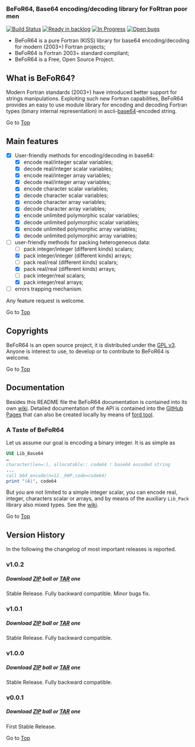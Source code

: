 ### <a name="top"></a>BeFoR64, Base64 encoding/decoding library for FoRtran poor men

[![Build Status](https://travis-ci.org/szaghi/BeFoR64.svg?branch=master)](https://travis-ci.org/szaghi/BeFoR64)
[![Ready in backlog](https://badge.waffle.io/szaghi/BeFoR64.png?label=ready&title=Ready)](https://waffle.io/szaghi/BeFoR64)
[![In Progress](https://badge.waffle.io/szaghi/BeFoR64.png?label=in%20progress&title=In%20Progress)](https://waffle.io/szaghi/BeFoR64)
[![Open bugs](https://badge.waffle.io/szaghi/BeFoR64.png?label=bug&title=Open%20Bugs)](https://waffle.io/szaghi/BeFoR64)

+ BeFoR64 is a pure Fortran (KISS) library for base64 encoding/decoding for modern (2003+) Fortran projects;
+ BeFoR64 is Fortran 2003+ standard compliant;
+ BeFoR64 is a Free, Open Source Project.

## What is BeFoR64?

Modern Fortran standards (2003+) have introduced better support for strings manipulations. Exploiting such new Fortran capabilities, BeFoR64 provides an easy to use module library for encoding and decoding Fortran types (binary internal representation) in ascii-[base64](http://en.wikipedia.org/wiki/Base64)-encoded string.

Go to [Top](#top)

## Main features

* [X] User-friendly methods for encoding/decoding in base64:
    * [x] encode real/integer scalar variables;
    * [X] decode real/integer scalar variables;
    * [x] encode real/integer array variables;
    * [X] decode real/integer array variables;
    * [X] encode character scalar variables;
    * [X] decode character scalar variables;
    * [X] encode character array variables;
    * [X] decode character array variables;
    * [X] encode unlimited polymorphic scalar variables;
    * [X] decode unlimited polymorphic scalar variables;
    * [X] encode unlimited polymorphic array variables;
    * [X] decode unlimited polymorphic array variables;
* [ ] user-friendly methods for packing heterogeneous data:
    * [ ] pack integer/integer (different kinds) scalars;
    * [x] pack integer/integer (different kinds) arrays;
    * [ ] pack real/real (different kinds) scalars;
    * [x] pack real/real (different kinds) arrays;
    * [ ] pack integer/real scalars;
    * [x] pack integer/real arrays;
* [ ] errors trapping mechanism.

Any feature request is welcome.

Go to [Top](#top)

## Copyrights

BeFoR64 is an open source project, it is distributed under the [GPL v3](http://www.gnu.org/licenses/gpl-3.0.html). Anyone is interest to use, to develop or to contribute to BeFoR64 is welcome.

Go to [Top](#top)

## Documentation

Besides this README file the BeFoR64 documentation is contained into its own [wiki](https://github.com/szaghi/BeFoR64/wiki). Detailed documentation of the API is contained into the [GitHub Pages](http://szaghi.github.io/BeFoR64/index.html) that can also be created locally by means of [ford tool](https://github.com/cmacmackin/ford).

### A Taste of BeFoR64
Let us assume our goal is encoding a binary integer. It is as simple as
```fortran
USE Lib_Base64
…
character(len=:), allocatable:: code64 ! base64 encoded string
...
call b64_encode(n=12._R8P,code=code64)
print "(A)", code64
```

But you are not limited to a simple integer scalar, you can encode real, integer, characters scalar or arrays, and by means of the auxiliary `Lib_Pack` library also mixed types. See the [wiki](https://github.com/szaghi/BeFoR64/wiki).

Go to [Top](#top)

## Version History

In the following the changelog of most important releases is reported.
### v1.0.2
##### Download [ZIP](https://github.com/szaghi/BeFoR64/archive/v1.0.2.zip) ball or [TAR](https://github.com/szaghi/BeFoR64/archive/v1.0.2.tar.gz) one
Stable Release. Fully backward compatible. Minor bugs fix.
### v1.0.1
##### Download [ZIP](https://github.com/szaghi/BeFoR64/archive/v1.0.1.zip) ball or [TAR](https://github.com/szaghi/BeFoR64/archive/v1.0.1.tar.gz) one
Stable Release. Fully backward compatible.
### v1.0.0
##### Download [ZIP](https://github.com/szaghi/BeFoR64/archive/v1.0.0.zip) ball or [TAR](https://github.com/szaghi/BeFoR64/archive/v1.0.0.tar.gz) one
Stable Release. Fully backward compatible.
### v0.0.1
##### Download [ZIP](https://github.com/szaghi/BeFoR64/archive/v0.0.1.zip) ball or [TAR](https://github.com/szaghi/BeFoR64/archive/v0.0.1.tar.gz) one
First Stable Release.

Go to [Top](#top)
